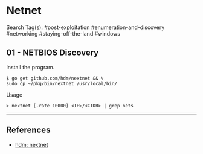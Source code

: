 # Netnet

Search Tag(s): #post-exploitation #enumeration-and-discovery #networking #staying-off-the-land #windows

## 01 - NETBIOS Discovery

Install the program.

```
$ go get github.com/hdm/nextnet && \
sudo cp ~/pkg/bin/nextnet /usr/local/bin/
```

Usage

```
> nextnet [-rate 10000] <IP>/<CIDR> | grep nets
```

---
## References

- [hdm: nextnet](https://github.com/hdm/nextnet)